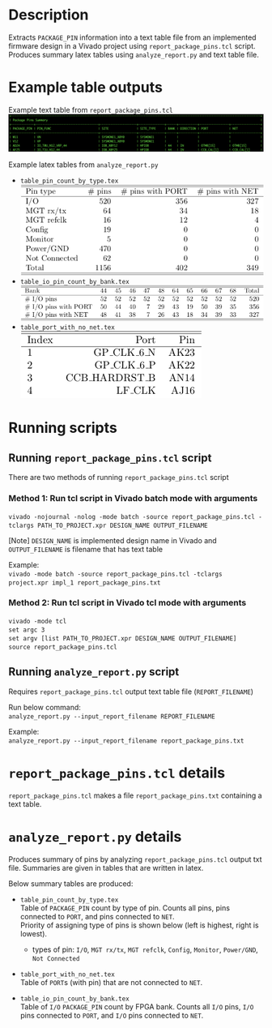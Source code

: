 # Description
Extracts `PACKAGE_PIN` information into a text table file from an implemented firmware design in a Vivado project using `report_package_pins.tcl` script.  
Produces summary latex tables using `analyze_report.py` and text table file.

# Example table outputs

Example text table from `report_package_pins.tcl`
![](README_figure/report_package_pins.txt.png)

Example latex tables from `analyze_report.py`

- `table_pin_count_by_type.tex`  
![](README_figure/table_pin_count_by_type.png)
- `table_io_pin_count_by_bank.tex`  
![](README_figure/table_io_pin_count_by_bank.png)
- `table_port_with_no_net.tex`  
![](README_figure/table_port_with_no_net.png)

# Running scripts
## Running `report_package_pins.tcl` script
There are two methods of running `report_package_pins.tcl` script

### Method 1: Run tcl script in Vivado batch mode with arguments

`vivado -nojournal -nolog -mode batch -source report_package_pins.tcl -tclargs PATH_TO_PROJECT.xpr DESIGN_NAME OUTPUT_FILENAME`

[Note] `DESIGN_NAME` is implemented design name in Vivado and `OUTPUT_FILENAME` is filename that has text table

Example:  
`vivado -mode batch -source report_package_pins.tcl -tclargs project.xpr impl_1 report_package_pins.txt`

### Method 2: Run tcl script in Vivado tcl mode with arguments

`vivado -mode tcl`  
`set argc 3`  
`set argv [list PATH_TO_PROJECT.xpr DESIGN_NAME OUTPUT_FILENAME]`  
`source report_package_pins.tcl`

## Running `analyze_report.py` script

Requires `report_package_pins.tcl` output text table file (`REPORT_FILENAME`)  

Run below command:  
`analyze_report.py --input_report_filename REPORT_FILENAME`  

Example:   
`analyze_report.py --input_report_filename report_package_pins.txt`

# `report_package_pins.tcl` details
`report_package_pins.tcl` makes a file `report_package_pins.txt` containing a text table.

# `analyze_report.py` details
Produces summary of pins by analyzing `report_package_pins.tcl` output txt file. Summaries are given in tables that are written in latex.

Below summary tables are produced:

- `table_pin_count_by_type.tex`  
    Table of `PACKAGE_PIN` count by type of pin. Counts all pins, pins connected to `PORT`, and pins connected to `NET`.  
    Priority of assigning type of pins is shown below (left is highest, right is lowest). 
    - types of pin: `I/O`, `MGT rx/tx`, `MGT refclk`, `Config`, `Monitor`, `Power/GND`, `Not Connected`  
    
- `table_port_with_no_net.tex`  
    Table of `PORT`s (with pin) that are not connected to `NET`.
    
- `table_io_pin_count_by_bank.tex`  
    Table of `I/O` `PACKAGE_PIN` count by FPGA bank.
    Counts all `I/O` pins, `I/O` pins connected to `PORT`, and `I/O` pins connected to `NET`.
